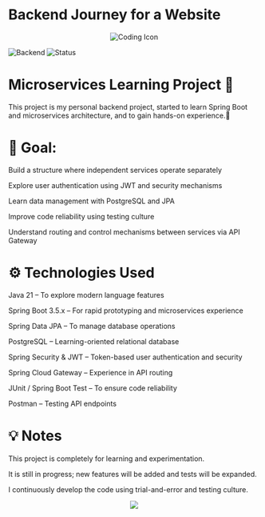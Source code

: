 # Backend Journey for a Website
<p align="center">
  <img src="https://img.icons8.com/external-flaticons-lineal-color-flat-icons/64/000000/external-coding-web-development-flaticons-lineal-color-flat-icons.png" alt="Coding Icon" />
</p>

![Backend](https://img.shields.io/badge/backend-Express.js-blue?style=flat-square)
![Status](https://img.shields.io/badge/status-active-brightgreen?style=flat-square)

# Microservices Learning Project 🚀

This project is my personal backend project, started to learn Spring Boot and microservices architecture, and to gain hands-on experience.🚀

# 🎯 Goal:

Build a structure where independent services operate separately

Explore user authentication using JWT and security mechanisms

Learn data management with PostgreSQL and JPA

Improve code reliability using testing culture

Understand routing and control mechanisms between services via API Gateway

# ⚙️ Technologies Used

Java 21 – To explore modern language features

Spring Boot 3.5.x – For rapid prototyping and microservices experience

Spring Data JPA – To manage database operations

PostgreSQL – Learning-oriented relational database

Spring Security & JWT – Token-based user authentication and security

Spring Cloud Gateway – Experience in API routing

JUnit / Spring Boot Test – To ensure code reliability

Postman – Testing API endpoints

# 💡 Notes

This project is completely for learning and experimentation.

It is still in progress; new features will be added and tests will be expanded.

I continuously develop the code using trial-and-error and testing culture.

<p align="center">
  <img src="https://capsule-render.vercel.app/api?type=waving&color=0:0f2027,50:203a43,100:2c5364&height=200&section=footer&text=Thanks%20for%20visiting!%20🚀&fontSize=30&fontColor=ffffff" />
</p>
